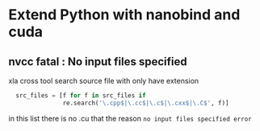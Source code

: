 # Extend Python with nanobind and cuda

## nvcc fatal   : No input files specified

xla cross tool search source file with only have extension
```python
  src_files = [f for f in src_files if
               re.search('\.cpp$|\.cc$|\.c$|\.cxx$|\.C$', f)]
```
in this list there is no .cu that the reason `no input files specified error`
